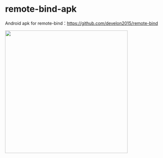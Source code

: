 # remote-bind-apk

Android apk for remote-bind：https://github.com/develon2015/remote-bind

<img src="https://github.com/develon2015/remote-bind-apk/assets/27133157/97d6aadc-23eb-46bb-972f-ebe671886db4" width="400" />
